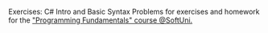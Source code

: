 Exercises: C# Intro and Basic Syntax Problems for exercises and homework for the ["Programming Fundamentals" course @SoftUni.]

  ["Programming Fundamentals" course @SoftUni.]: <https://softuni.bg/trainings/1786/programming-fundamentals-january-2018#lesson-7621>
   


